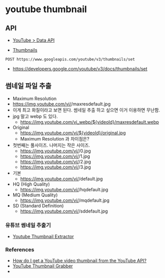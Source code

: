 # youtube thumbnail


## API
* [YouTube > Data API](https://developers.google.com/youtube/v3/)

* [Thumbnails](https://developers.google.com/youtube/v3/docs/thumbnails)


```
POST https://www.googleapis.com/youtube/v3/thumbnails/set
```
* https://developers.google.com/youtube/v3/docs/thumbnails/set

## 썸네일 파일 추출
* Maximum Resolution
 * https://img.youtube.com/vi/<videoId>/maxresdefault.jpg
 * 이게 최고 화질이라고 보면 된다. 썸네일 추출 하고 싶으면 이거 이용하면 무난함.
 * jpg 말고 webp 도 있다.
   * https://img.youtube.com/vi_webp/${videoId}/maxresdefault.webp
* Original
  * https://img.youtube.com/vi/${videoId}/original.jpg
  * Maximum Resolution 과 차이점은?
* 첫번째는 풀사이즈. 나머지는 작은 사이즈.
  * https://img.youtube.com/vi/<videoId>/0.jpg
  * https://img.youtube.com/vi/<videoId>/1.jpg
  * https://img.youtube.com/vi/<videoId>/2.jpg
  * https://img.youtube.com/vi/<videoId>/3.jpg
* 기본
  * https://img.youtube.com/vi/<videoId>/default.jpg
* HQ (High Quality)
  * https://img.youtube.com/vi/<videoId>/hqdefault.jpg
* MQ (Medium Quality)
  * https://img.youtube.com/vi/<videoId>/mqdefault.jpg
* SD (Standard Definition)
  * https://img.youtube.com/vi/<videoId>/sddefault.jpg
  
### 유튜브 썸네일 추출기
* [Youtube Thumbnail Extractor](http://labs.junho85.pe.kr/creator/)

### References
* [How do I get a YouTube video thumbnail from the YouTube API?](https://stackoverflow.com/questions/2068344/how-do-i-get-a-youtube-video-thumbnail-from-the-youtube-api)
* [YouTube Thumbnail Grabber](https://boingboing.net/features/getthumbs)
* [](http://www.get-youtube-thumbnail.com/)
